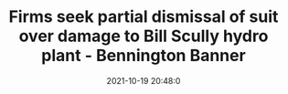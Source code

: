 ---
"title": "Firms seek partial dismissal of suit over damage to Bill Scully hydro plant - Bennington Banner"
"date": "2021-10-19 20:48:0"
"feed_name": "GOOGLENEWSCONSTRUCTION"
"feed_website": "https://news.google.com/search?q=construction%2Bincident&hl=en-US&gl=US&ceid=US:en"
"feed_rss": "https://news.google.com/rss/search?q=construction%2Bincident&hl=en-US&gl=US&ceid=US:en"
"link": "https://www.benningtonbanner.com/local-news/firms-seek-partial-dismissal-of-suit-over-damage-to-bill-scully-hydro-plant/article_f54cd45c-311d-11ec-b141-5739064e9e2e.html"
"source": "{'href': 'https://www.benningtonbanner.com', 'title': 'Bennington Banner'}"
"file": "_posts/2021-1-1-8570181e6bb92723e80458cd8a58074d74e7ec99.md"
"accident": "0"
"drilling": "0"
"represented_by": "_posts/2021-1-1-8570181e6bb92723e80458cd8a58074d74e7ec99.md"
"dead": "0"
"injured": "0"
"arrested": "0"
"place": "unknown place"
"where": "unknown site"
"causes": "unknown"
"place_uri": "unknown place"
---